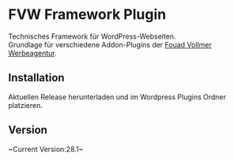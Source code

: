 # FVW Framework Plugin

Technisches Framework für WordPress-Webseiten.  
Grundlage für verschiedene Addon-Plugins der [Fouad Vollmer Werbeagentur](https://werbeagentur.fouadvollmer.de).

## Installation

Aktuellen Release herunterladen und im Wordpress Plugins Ordner platzieren.

## Version

~Current Version:28.1~
